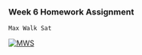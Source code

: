 ### Week 6 Homework Assignment

`Max Walk Sat `

[![MWS](https://github.com/sneha1302/fss16sas/blob/development/code/6/Screenshot/mws.png)](#MaxWalkSat)
